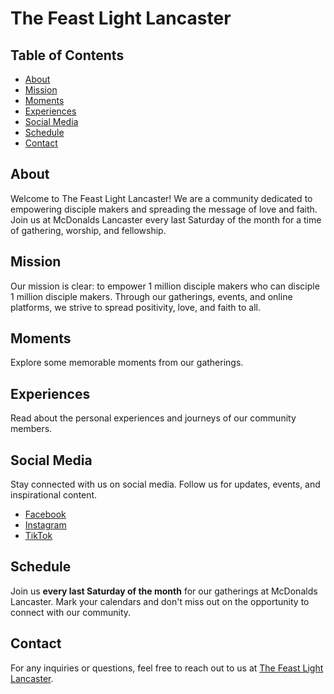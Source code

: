 # The Feast Light Lancaster

## Table of Contents
- [About](#about)
- [Mission](#mission)
- [Moments](#moments)
- [Experiences](#experiences)
- [Social Media](#social-media)
- [Schedule](#schedule)
- [Contact](#contact)

## About
Welcome to The Feast Light Lancaster! We are a community dedicated to empowering disciple makers and spreading the message of love and faith. Join us at McDonalds Lancaster every last Saturday of the month for a time of gathering, worship, and fellowship.

## Mission
Our mission is clear: to empower 1 million disciple makers who can disciple 1 million disciple makers. Through our gatherings, events, and online platforms, we strive to spread positivity, love, and faith to all.

## Moments
Explore some memorable moments from our gatherings.

## Experiences
Read about the personal experiences and journeys of our community members.

## Social Media
Stay connected with us on social media. Follow us for updates, events, and inspirational content.

- [Facebook](https://www.facebook.com/feastlightLNC)
- [Instagram](https://www.instagram.com/thefeastlight.lancaster/)
- [TikTok](https://www.tiktok.com/@_ggtvgaray)

## Schedule
Join us **every last Saturday of the month** for our gatherings at McDonalds Lancaster. Mark your calendars and don't miss out on the opportunity to connect with our community.

## Contact
For any inquiries or questions, feel free to reach out to us at [The Feast Light Lancaster](https://www.facebook.com/feastlightLNC).


